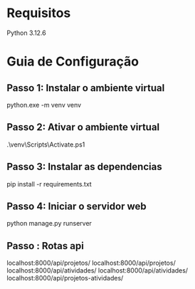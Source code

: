 
# Requisitos

Python 3.12.6


# Guia de Configuração

## Passo 1: Instalar o ambiente virtual
python.exe -m venv venv

## Passo 2: Ativar o ambiente virtual
.\venv\Scripts\Activate.ps1

## Passo 3: Instalar as dependencias
pip install -r requirements.txt

## Passo 4: Iniciar o servidor web
python manage.py runserver    

## Passo : Rotas api

localhost:8000/api/projetos/
localhost:8000/api/projetos/<ID>
localhost:8000/api/atividades/
localhost:8000/api/atividades/<ID>
localhost:8000/api/projetos-atividades/


